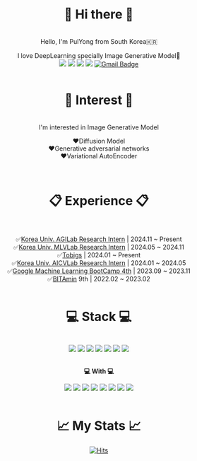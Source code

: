 <div align="center">
<h1>🙌 Hi there 🙌</h1>
<br>
Hello, I'm PulYong from South Korea🇰🇷  

I love DeepLearning specially Image Generative Model🤖  
<a href="https://rla020.tistory.com"><img src="https://img.shields.io/badge/Tistory-000000?style=flat&logo=Tistory&logoColor=white"/></a>
<a href="https://pulyong.github.io"><img src="https://img.shields.io/badge/Portfolio Website-4285F4?style=flat-square&logo=googlechrome&logoColor=white"/></a>
<a href="https://imaginary-arch-288.notion.site/Portfolio-d7433805e9124e5b9046e9e3a806e8ec?pvs=4"><img src="https://img.shields.io/badge/Portfolio Notion-000000?style=flat&logo=notion&logoColor=white"/></a>
<a href="https://www.linkedin.com/in/%EC%9A%A9%EC%A7%84-%EA%B9%80-937875259/"><img src="https://img.shields.io/badge/LinkedIn-0A66C2?style=flat&logo=linkedin&logoColor=white&link=https://rla020.tistory.com"/></a>
[![Gmail Badge](https://img.shields.io/badge/Gmail-D14836?style=flat&logo=Gmail&logoColor=white)](mailto:rladyd020@gmail.com)
<br>
<br>



<h1>👀 Interest 👀</h1>  
<br>
I'm interested in Image Generative Model  

❤️Diffusion Model  
❤️Generative adversarial networks  
❤️Variational AutoEncoder  
<br>
<br>
<h1>📋 Experience 📋</h1>
<br>


 ✅[Korea Univ. AGILab Research Intern](https://agi.korea.ac.kr/) | 2024.11 ~ Present  
 ✅[Korea Univ. MLVLab Research Intern](https://mlv.korea.ac.kr/) | 2024.05 ~ 2024.11  
 ✅[Tobigs](http://www.datamarket.kr/xe/page_SKdp53) | 2024.01 ~ Present  
 ✅[Korea Univ. AICVLab Research Intern](https://kuaicv.com/) | 2024.01 ~ 2024.05  
 ✅[Google Machine Learning BootCamp 4th](https://developers-kr.googleblog.com/2023/07/machine-learning-bootcamp-fourth-season-2023_01905680144.html) | 2023.09 ~ 2023.11  
 ✅[BITAmin](https://cafe.naver.com/bitamin123) 9th | 2022.02 ~ 2023.02
 <br>
 <br>

<h1>💻 Stack 💻</h1>
<br>
<img src="https://img.shields.io/badge/Python-3776AB?style=flat&logo=Python&logoColor=white"/>
<img src="https://img.shields.io/badge/Pytorch-EE4C2C?style=flat&logo=PyTorch&logoColor=white"/>
<img src="https://img.shields.io/badge/Lightning-792EE5?style=flat&logo=Lightning&logoColor=white"/>
<img src="https://img.shields.io/badge/Wandb-FFBE00?style=flat&logo=weightsandbiases&logoColor=white"/>
<img src="https://img.shields.io/badge/Scikit learn-FFBE00?style=flat&logo=scikitlearn&logoColor=white"/>
<img src="https://img.shields.io/badge/Pandas-150458?style=flat&logo=pandas&logoColor=white"/>
<img src="https://img.shields.io/badge/Numpy-013243?style=flat&logo=Numpy&logoColor=white"/>  
<br>
<br>

**💻 With 💻**


<img src="https://img.shields.io/badge/MacOs-000000?style=flat&logo=MacOs&logoColor=white"/>
<img src="https://img.shields.io/badge/VSCode-007ACC?style=flat&logo=visualstudiocode&logoColor=white"/>
<img src="https://img.shields.io/badge/Google Colab-F9AB00?style=flat&logo=googlecolab&logoColor=white"/>
<img src="https://img.shields.io/badge/Anaconda-44A833?style=flat&logo=anaconda&logoColor=white"/>
<img src="https://img.shields.io/badge/Conda Forge-000000?style=flat&logo=conda-forge&logoColor=white"/>
<img src="https://img.shields.io/badge/Git-F05032?style=flat&logo=git&logoColor=white"/>
<img src="https://img.shields.io/badge/Docker-2496ED?style=flat&logo=docker&logoColor=white"/>
<img src="https://img.shields.io/badge/Notion-000000?style=flat&logo=notion&logoColor=white"/>

<br>
<br>  
<h1>📈 My Stats 📈</h1>

<!--![Anurag's GitHub stats](https://github-readme-stats.vercel.app/api?username=Pulyong&show_icons=true&theme=dracula) -->
<!--! [Top Langs](https://github-readme-stats.vercel.app/api/top-langs/?username=pulyong&layout=compact&theme=holi) -->

[![Hits](https://hits.seeyoufarm.com/api/count/incr/badge.svg?url=https%3A%2F%2Fgithub.com%2Fpulyong%2Fhit-counter&count_bg=%23000000&title_bg=%23555555&icon=&icon_color=%23E7E7E7&title=hits&edge_flat=false)](https://hits.seeyoufarm.com)  


</div>



